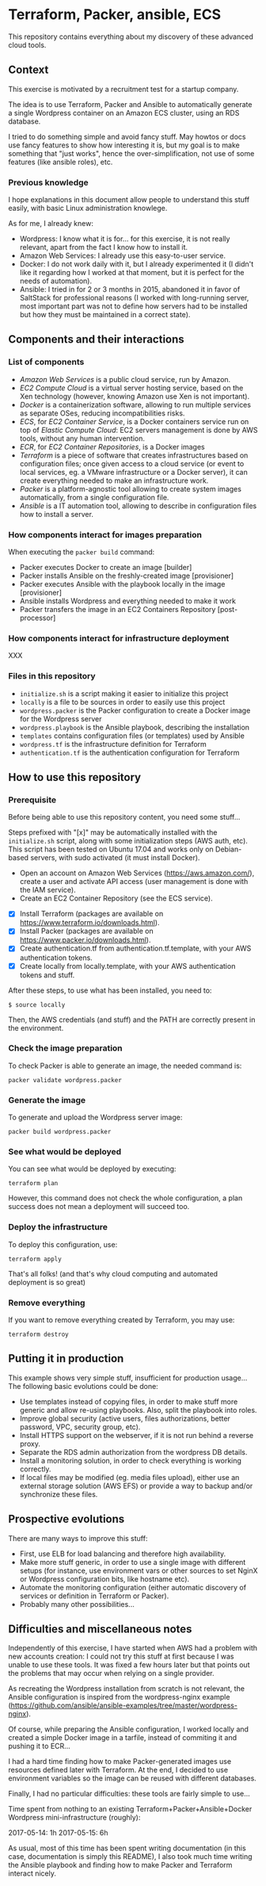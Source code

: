 # Terraform, Packer, ansible, ECS

This repository contains everything about my discovery of these advanced cloud
tools.

## Context

This exercise is motivated by a recruitment test for a startup company.

The idea is to use Terraform, Packer and Ansible to automatically generate a
single Wordpress container on an Amazon ECS cluster, using an RDS database.

I tried to do something simple and avoid fancy stuff. May howtos or docs use
fancy features to show how interesting it is, but my goal is to make something
that "just works", hence the over-simplification, not use of some features
(like ansible roles), etc.

### Previous knowledge

I hope explanations in this document allow people to understand this stuff
easily, with basic Linux administration knowlege.

As for me, I already knew:

* Wordpress: I know what it is for... for this exercise, it is not really
  relevant, apart from the fact I know how to install it.
* Amazon Web Services: I already use this easy-to-user service.
* Docker: I do not work daily with it, but I already experimented it (I didn't
  like it regarding how I worked at that moment, but it is perfect for the
  needs of automation).
* Ansible: I tried in for 2 or 3 months in 2015, abandoned it in favor of
  SaltStack for professional reasons (I worked with long-running server, most
  important part was not to define how servers had to be installed but how they
  must be maintained in a correct state).

## Components and their interactions

### List of components

* *Amazon Web Services* is a public cloud service, run by Amazon.
* *EC2 Compute Cloud* is a virtual server hosting service, based on the
  Xen technology (however, knowing Amazon use Xen is not important).
* *Docker* is a containerization software, allowing to run multiple services
  as separate OSes, reducing incompatibilities risks.
* *ECS*, for *EC2 Container Service*, is a Docker containers service run on top
  of *Elastic Compute Cloud*: EC2 servers management is done by AWS tools,
  without any human intervention.
* *ECR*, for *EC2 Container Repositories*, is a Docker images
* *Terraform* is a piece of software that creates infrastructures based on
  configuration files; once given access to a cloud service (or event to local
  services, eg. a VMware infrastructure or a Docker server), it can create
  everything needed to make an infrastructure work.
* *Packer* is a platform-agnostic tool allowing to create system images
  automatically, from a single configuration file.
* *Ansible* is a IT automation tool, allowing to describe in configuration
  files how to install a server.

### How components interact for images preparation

When executing the `packer build` command:

* Packer executes Docker to create an image [builder]
* Packer installs Ansible on the freshly-created image [provisioner]
* Packer executes Ansible with the playbook locally in the image [provisioner]
* Ansible installs Wordpress and everything needed to make it work
* Packer transfers the image in an EC2 Containers Repository [post-processor]

### How components interact for infrastructure deployment

XXX

### Files in this repository

* `initialize.sh` is a script making it easier to initialize this project
* `locally` is a file to be sources in order to easily use this project
* `wordpress.packer` is the Packer configuration to create a Docker image for
  the Wordpress server
* `wordpress.playbook` is the Ansible playbook, describing the installation
* `templates` contains configuration files (or templates) used by Ansible
* `wordpress.tf` is the infrastructure definition for Terraform
* `authentication.tf` is the authentication configuration for Terraform

## How to use this repository

### Prerequisite

Before being able to use this repository content, you need some stuff...

Steps prefixed with "[x]" may be automatically installed with the
`initialize.sh` script, along with some initialization steps (AWS auth, etc).
This script has been tested on Ubuntu 17.04 and works only on Debian-based
servers, with sudo activated (it must install Docker).

* Open an account on Amazon Web Services (https://aws.amazon.com/), create a
  user and activate API access (user management is done with the IAM service).
* Create an EC2 Container Repository (see the ECS service).
* [x] Install Terraform (packages are available on
  https://www.terraform.io/downloads.html).
* [x] Install Packer (packages are available on
  https://www.packer.io/downloads.html).
* [x] Create authentication.tf from authentication.tf.template, with your
  AWS authentication tokens.
* [x] Create locally from locally.template, with your AWS authentication tokens
  and stuff.

After these steps, to use what has been installed, you need to:

```
$ source locally
```

Then, the AWS credentials (and stuff) and the PATH are correctly present in
the environment.

### Check the image preparation

To check Packer is able to generate an image, the needed command is:

```
packer validate wordpress.packer
```

### Generate the image

To generate and upload the Wordpress server image:

```
packer build wordpress.packer
```

### See what would be deployed

You can see what would be deployed by executing:

```
terraform plan
```

However, this command does not check the whole configuration, a plan success
does not mean a deployment will succeed too.

### Deploy the infrastructure

To deploy this configuration, use:

```
terraform apply
```

That's all folks! (and that's why cloud computing and automated deployment is
so great)

### Remove everything

If you want to remove everything created by Terraform, you may use:

```
terraform destroy
```

## Putting it in production

This example shows very simple stuff, insufficient for production usage... The
following basic evolutions could be done:

* Use templates instead of copying files, in order to make stuff more generic
  and allow re-using playbooks. Also, split the playbook into roles.
* Improve global security (active users, files authorizations, better password,
  VPC, security group, etc).
* Install HTTPS support on the webserver, if it is not run behind a reverse
  proxy.
* Separate the RDS admin authorization from the wordpress DB details.
* Install a monitoring solution, in order to check everything is working
  correctly.
* If local files may be modified (eg. media files upload), either use an
  external storage solution (AWS EFS) or provide a way to backup and/or
  synchronize these files.

## Prospective evolutions

There are many ways to improve this stuff:

* First, use ELB for load balancing and therefore high availability.
* Make more stuff generic, in order to use a single image with different
  setups (for instance, use environment vars or other sources to set NginX or
  Wordpress configuration bits, like hostname etc).
* Automate the monitoring configuration (either automatic discovery of services
  or definition in Terraform or Packer).
* Probably many other possibilities...

## Difficulties and miscellaneous notes

Independently of this exercise, I have started when AWS had a problem with new
accounts creation: I could not try this stuff at first because I was unable to
use these tools. It was fixed a few hours later but that points out the
problems that may occur when relying on a single provider.

As recreating the Wordpress installation from scratch is not relevant, the
Ansible configuration is inspired from the wordpress-nginx example
(https://github.com/ansible/ansible-examples/tree/master/wordpress-nginx).

Of course, while preparing the Ansible configuration, I worked locally and
created a simple Docker image in a tarfile, instead of commiting it and pushing
it to ECR...

I had a hard time finding how to make Packer-generated images use resources
defined later with Terraform. At the end, I decided to use environment
variables so the image can be reused with different databases.

Finally, I had no particular difficulties: these tools are fairly simple to
use...

Time spent from nothing to an existing Terraform+Packer+Ansible+Docker
Wordpress mini-infrastructure (roughly):

2017-05-14: 1h
2017-05-15: 6h

As usual, most of this time has been spent writing documentation (in this case,
documentation is simply this README), I also took much time writing the Ansible
playbook and finding how to make Packer and Terraform interact nicely.
